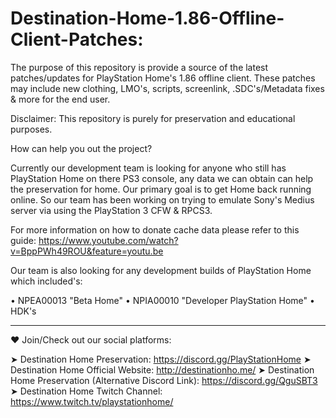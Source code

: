 # Destination-Home-1.86-Offline-Client-Patches:

The purpose of this repository is provide a source of the latest patches/updates for PlayStation Home's 1.86 offline client. These patches may include new clothing, LMO's, scripts, screenlink, .SDC's/Metadata fixes & more for the end user. 

Disclaimer: This repository is purely for preservation and educational purposes.

How can help you out the project?

Currently our development team is looking for anyone who still has PlayStation Home on there PS3 console, any data we can obtain can help the preservation for home. Our primary goal is to get Home back running online. So our team has been working on trying to emulate Sony's Medius server via using the PlayStation 3 CFW & RPCS3.

For more information on how to donate cache data please refer to this guide: https://www.youtube.com/watch?v=BppPWh49ROU&feature=youtu.be

Our team is also looking for any development builds of PlayStation Home which included's:

• NPEA00013 "Beta Home"
• NPIA00010 "Developer PlayStation Home"
• HDK's

-------------------------------------------------------

❤️ Join/Check out our social platforms:

➤ Destination Home Preservation: https://discord.gg/PlayStationHome
➤ Destination Home Official Website: http://destinationho.me/
➤ Destination Home Preservation (Alternative Discord Link): https://discord.gg/QguSBT3
➤ Destination Home Twitch Channel: https://www.twitch.tv/playstationhome/
 
